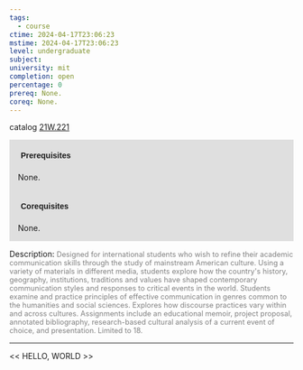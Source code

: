 ```yaml
---
tags:
  - course
ctime: 2024-04-17T23:06:23
mstime: 2024-04-17T23:06:23
level: undergraduate
subject: 
university: mit
completion: open
percentage: 0
prereq: None.
coreq: None.
---
```


catalog [21W.221](http://student.mit.edu/catalog/m21Wa.html#21W.221)

<span style="display: block; padding: 15px; background-color: rgb(100, 100, 100, 0.2);"><font id="m_prereq2658_0" style="display: block; font-family: Arial, sans-serif; font-weight: bold; padding: 5px">Prerequisites</font><br><span id="prereq2658_0">None.</span></span>
<span style="display: block; padding: 15px; background-color: rgb(100, 100, 100, 0.2);"><font id="m_coreq2658_0" style="display: block; font-family: Arial, sans-serif; font-weight: bold; padding: 5px">Corequisites</font><br><span id="coreq2658_0">None.</span></span>

<font style="">Description:</font>
<font style="color: grey; font-size: 0.8rem;">Designed for international students who wish to refine their academic communication skills through the study of mainstream American culture. Using a variety of materials in different media, students explore how the country's history, geography, institutions, traditions and values have shaped contemporary communication styles and responses to critical events in the world. Students examine and practice principles of effective communication in genres common to the humanities and social sciences. Explores how discourse practices vary within and across cultures. Assignments include an educational memoir, project proposal, annotated bibliography, research-based cultural analysis of a current event of choice, and presentation. Limited to 18.</font>



---

<< HELLO, WORLD >>
